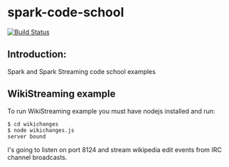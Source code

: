 spark-code-school
=================

[![Build Status](https://travis-ci.org/zwiehoo/spark-code-school.svg?branch=master)](https://travis-ci.org/zwiehoo/spark-code-school.svg)

Introduction:
-------------

Spark and Spark Streaming code school examples

WikiStreaming example
---------------------

To run WikiStreaming example you must have nodejs installed and run:

    $ cd wikichanges
    $ node wikichanges.js
    server bound

I's going to listen on port 8124 and stream wikipedia edit events from IRC channel broadcasts.


